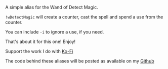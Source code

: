 
A simple alias for the Wand of Detect Magic.

`!wDetectMagic` will create a counter, cast the spell and spend a use from the counter.

You can include `-i` to ignore a use, if you need.

That's about it for this one!  Enjoy!

Support the work I do with [Ko-Fi](https://ko-fi.com/thereverendb)

The code behind these aliases will be posted as available on my  [Github](https://github.com/TheReverendB/avrae-aliases)